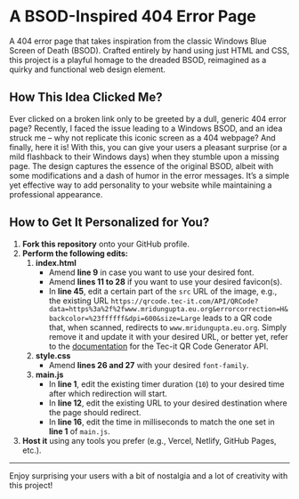 # A BSOD-Inspired 404 Error Page

A 404 error page that takes inspiration from the classic Windows Blue Screen of Death (BSOD). Crafted entirely by hand using just HTML and CSS, this project is a playful homage to the dreaded BSOD, reimagined as a quirky and functional web design element.

## How This Idea Clicked Me?

Ever clicked on a broken link only to be greeted by a dull, generic 404 error page? Recently, I faced the issue leading to a Windows BSOD, and an idea struck me – why not replicate this iconic screen as a 404 webpage? And finally, here it is! With this, you can give your users a pleasant surprise (or a mild flashback to their Windows days) when they stumble upon a missing page. The design captures the essence of the original BSOD, albeit with some modifications and a dash of humor in the error messages. It’s a simple yet effective way to add personality to your website while maintaining a professional appearance.

## How to Get It Personalized for You?

1. **Fork this repository** onto your GitHub profile.
2. **Perform the following edits:**
    1. **index.html**
        - Amend **line 9** in case you want to use your desired font.
        - Amend **lines 11 to 28** if you want to use your desired favicon(s).
        - In **line 45**, edit a certain part of the `src` URL of the image, e.g., the existing URL `https://qrcode.tec-it.com/API/QRCode?data=https%3a%2f%2fwww.mridungupta.eu.org&errorcorrection=H&backcolor=%23ffffff&dpi=600&size=Large` leads to a QR code that, when scanned, redirects to `www.mridungupta.eu.org`. Simply remove it and update it with your desired URL, or better yet, refer to the [documentation](https://qrcode.tec-it.com/en) for the Tec-it QR Code Generator API.
    2. **style.css**
        - Amend **lines 26 and 27** with your desired `font-family`.
    3. **main.js**
        - In **line 1**, edit the existing timer duration (`10`) to your desired time after which redirection will start.
        - In **line 12**, edit the existing URL to your desired destination where the page should redirect.
        - In **line 16**, edit the time in milliseconds to match the one set in **line 1** of `main.js`.
3. **Host it** using any tools you prefer (e.g., Vercel, Netlify, GitHub Pages, etc.).

---

Enjoy surprising your users with a bit of nostalgia and a lot of creativity with this project!
